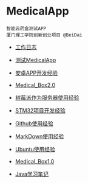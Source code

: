 # MedicalApp
    智能云药盒测试APP
    厦门理工学院创新创业项目 @BeiDai  

- [工作日志](/工作日志.md)

- [测试MedicalApp](https://github.com/BeiDai/MedicalApp)

- [安卓APP开发经验](https://github.com/BeiDai/Android_Experience)

- [Medical_Box2.0](https://github.com/BeiDai/Medical_Box2.0)

- [树莓派作为服务器使用经验](https://github.com/BeiDai/Raspberry_Config)

- [STM32项目开发经验](https://github.com/BeiDai/STM32_Experience)

- [Github使用经验](https://github.com/BeiDai/Git_Config)

- [MarkDown使用经验](https://github.com/BeiDai/MarkDown_Config)

- [Ubuntu使用经验](https://github.com/BeiDai/Ubuntu_Config)

- [Medical_Box1.0](https://github.com/BeiDai/MedicineBox1.0)

- [Java学习笔记](https://github.com/BeiDai/Java-Experience)
